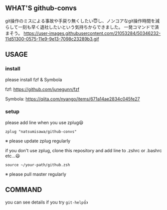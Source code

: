 ## WHAT'S github-convs
git操作のミスによる事故や手戻り無くしたい😇し、ノンコアなgit操作時間を減らして一刻も早く退社したいという気持ちからできました。
一発コマンドで済まそう。
https://user-images.githubusercontent.com/21053284/50346232-11d51300-0575-11e9-9e13-7098c23289b3.gif

## USAGE
### install
please install fzf & Symbola

fzf: https://github.com/junegunn/fzf

Symbola: https://qiita.com/nyango/items/671a14ae2834c045fe27

### setup
please add line when you use zplug😃
```.zshrc
zplug "natsumisawa/github-convs"
```

※ please update zplug regularly

if you don't use zplug, clone this repository and
add line to .zshrc or .bashrc etc...😃
```
source ~/your-path/github.zsh
```

※ please pull master regularly

## COMMAND
you can see details if you try `git-help`👍
